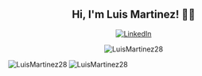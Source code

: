 <h2 align="center"> Hi, I'm Luis Martinez! 👋🏻</h2>
<p align="center">
	<a href="https://www.linkedin.com/in/luis-martinez-529324153/"><img src="https://img.shields.io/badge/-LuisMartinez-blue?style=flat-square&logo=Linkedin&logoColor=white&link=https://www.linkedin.com/in/luis-martinez-529324153/" alt="LinkedIn"></a>
</p>

<p align="center"> <img src="https://github-readme-stats.vercel.app/api?username=LuisMartinez28&show_icons=true&theme=tokyonight" alt="LuisMartinez28" /> </p>
 <img src="https://github-readme-stats.vercel.app/api/top-langs/?username=LuisMartinez28&layout=compact" alt="LuisMartinez28" />
 <img src="https://github-readme-stats.vercel.app/api/pin/?username=LuisMartinez28&repo=pos" alt="LuisMartinez28" />
